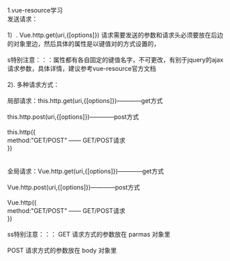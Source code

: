 1.vue-resource学习<br/>
	发送请求：<br/><br/>
	  1）. Vue.http.get(uri,{[options]})  请求需要发送的参数和请求头必须要放在后边的对象里边，然后具体的属性是以键值对的方式设置的，<br/><br/>
				s特别注意：：：属性都有各自固定的键值名字，不可更改，有别于jquery的ajax请求参数，具体详情，建议参考vue-resource官方文档<br/><br/>
	  2). 多种请求方式：<br/><br/>
	  	局部请求：this.http.get(uri,{[options]})————get方式<br/><br/>
				 this.http.post(uri,{[options]})————post方式<br/><br/>
				 this.http({<br/>
				 	method:"GET/POST" —— GET/POST请求			
 				 })<br/><br/>		
		全局请求：Vue.http.get(uri,{[options]})————get方式<br/><br/>
				 Vue.http.post(uri,{[options]})————post方式<br/><br/>
				 Vue.http({<br/>
				 	method:"GET/POST" —— GET/POST请求			
 				 })<br/><br/>
			ss特别注意：：： GET  请求方式的参数放在 parmas 对象里<br/><br/>
						    POST 请求方式的参数放在 body 对象里<br/><br/>
